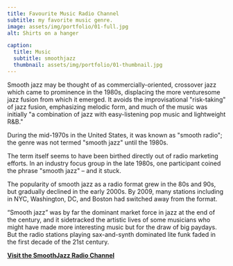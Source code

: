 ```yaml
---
title: Favourite Music Radio Channel  
subtitle: my favorite music genre.
image: assets/img/portfolio/01-full.jpg
alt: Shirts on a hanger

caption:  
  title: Music
  subtitle: smoothjazz
  thumbnail: assets/img/portfolio/01-thumbnail.jpg
---
```

Smooth jazz may be thought of as commercially-oriented, crossover jazz which came to prominence in the 1980s, displacing the more venturesome jazz fusion from which it emerged. It avoids the improvisational "risk-taking" of jazz fusion, emphasizing melodic form, and much of the music was initially "a combination of jazz with easy-listening pop music and lightweight R&B."

During the mid-1970s in the United States, it was known as "smooth radio"; the genre was not termed "smooth jazz" until the 1980s.

The term itself seems to have been birthed directly out of radio marketing efforts. In an industry focus group in the late 1980s, one participant coined the phrase "smooth jazz" – and it stuck.

The popularity of smooth jazz as a radio format grew in the 80s and 90s, but gradually declined in the early 2000s. By 2009, many stations including in NYC, Washington, DC, and Boston had switched away from the format.

“Smooth jazz” was by far the dominant market force in jazz at the end of the century, and it sidetracked the artistic lives of some musicians who might have made more interesting music but for the draw of big paydays. But the radio stations playing sax-and-synth dominated lite funk faded in the first decade of the 21st century.


**[Visit the SmoothJazz Radio Channel](https://www.radiotunes.com/smoothjazz)** 



